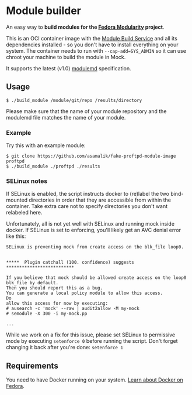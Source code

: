 # Module builder

An easy way to **build modules for the [Fedora Modularity](https://fedoraproject.org/wiki/Modularity) project**.

This is an OCI container image with the [Module Build Service](https://pagure.io/fm-orchestrator) and all its dependencies installed - so you don't have to install everything on your system. The container needs to run with `--cap-add=SYS_ADMIN` so it can use chroot your machine to build the module in Mock.

It supports the latest (v1.0) [modulemd](https://pagure.io/modulemd) specification.

## Usage

```
$ ./build_module /module/git/repo /results/directory
```

Please make sure that the name of your module repository and the modulemd file matches the name of your module.

### Example

Try this with an example module:

```
$ git clone https://github.com/asamalik/fake-proftpd-module-image proftpd
$ ./build_module ./proftpd ./results
```

### SELinux notes

If SELinux is enabled, the script instructs docker to (re)label the two bind-mounted directories in order that they are accessible from within the container. Take extra care not to specify directories you don't want relabeled here.

Unfortunately, all is not yet well with SELinux and running mock inside docker. If SELinux is set to enforcing, you'll likely get an AVC denial error like this:

```
SELinux is preventing mock from create access on the blk_file loop0.


*****  Plugin catchall (100. confidence) suggests   **************************

If you believe that mock should be allowed create access on the loop0 blk_file by default.
Then you should report this as a bug.
You can generate a local policy module to allow this access.
Do
allow this access for now by executing:
# ausearch -c 'mock' --raw | audit2allow -M my-mock
# semodule -X 300 -i my-mock.pp

...

```

While we work on a fix for this issue, please set SELinux to permissive mode by executing `setenforce 0` before running the script. Don't forget changing it back after you're done: `setenforce 1`

## Requirements

You need to have Docker running on your system. [Learn about Docker on Fedora](https://developer.fedoraproject.org/tools/docker/about.html).
